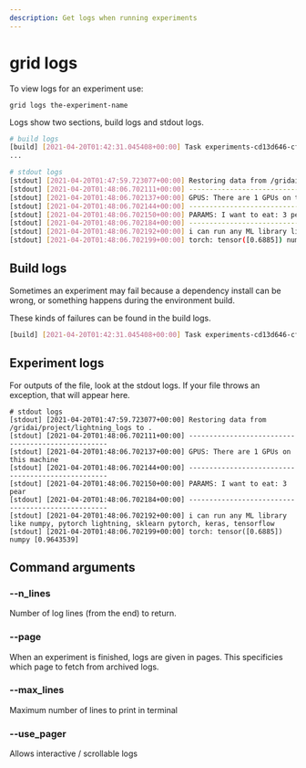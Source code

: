```yaml
---
description: Get logs when running experiments
---
```


# grid logs

To view logs for an experiment use:

```text
grid logs the-experiment-name
```

Logs show two sections, build logs and stdout logs.

```bash
# build logs
[build] [2021-04-20T01:42:31.045408+00:00] Task experiments-cd13d646-cf31-486a-a78f-2e4a825e27dd created.
...

# stdout logs
[stdout] [2021-04-20T01:47:59.723077+00:00] Restoring data from /gridai/project/lightning_logs to .
[stdout] [2021-04-20T01:48:06.702111+00:00] --------------------------------------------------
[stdout] [2021-04-20T01:48:06.702137+00:00] GPUS: There are 1 GPUs on this machine
[stdout] [2021-04-20T01:48:06.702144+00:00] --------------------------------------------------
[stdout] [2021-04-20T01:48:06.702150+00:00] PARAMS: I want to eat: 3 pear
[stdout] [2021-04-20T01:48:06.702184+00:00] --------------------------------------------------
[stdout] [2021-04-20T01:48:06.702192+00:00] i can run any ML library like numpy, pytorch lightning, sklearn pytorch, keras, tensorflow
[stdout] [2021-04-20T01:48:06.702199+00:00] torch: tensor([0.6885]) numpy [0.9643539]
```

## Build logs

Sometimes an experiment may fail because a dependency install can be wrong, or something happens during the environment build.

These kinds of failures can be found in the build logs.

```bash
[build] [2021-04-20T01:42:31.045408+00:00] Task experiments-cd13d646-cf31-486a-a78f-2e4a825e27dd created.
```

## Experiment logs

For outputs of the file, look at the stdout logs. If your file throws an exception, that will appear here.

```text
# stdout logs
[stdout] [2021-04-20T01:47:59.723077+00:00] Restoring data from /gridai/project/lightning_logs to .
[stdout] [2021-04-20T01:48:06.702111+00:00] --------------------------------------------------
[stdout] [2021-04-20T01:48:06.702137+00:00] GPUS: There are 1 GPUs on this machine
[stdout] [2021-04-20T01:48:06.702144+00:00] --------------------------------------------------
[stdout] [2021-04-20T01:48:06.702150+00:00] PARAMS: I want to eat: 3 pear
[stdout] [2021-04-20T01:48:06.702184+00:00] --------------------------------------------------
[stdout] [2021-04-20T01:48:06.702192+00:00] i can run any ML library like numpy, pytorch lightning, sklearn pytorch, keras, tensorflow
[stdout] [2021-04-20T01:48:06.702199+00:00] torch: tensor([0.6885]) numpy [0.9643539]
```

## Command arguments

### --n\_lines 

Number of log lines \(from the end\) to return. 

### --page  

When an experiment is finished, logs are given in pages. This specificies which page to fetch from archived logs.

### --max\_lines

Maximum number of lines to print in terminal 

### --use\_pager 

Allows interactive / scrollable logs


